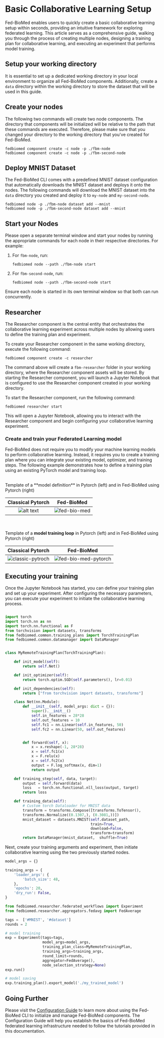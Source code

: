 #  Basic Collaborative Learning Setup

Fed-BioMed enables users to quickly create a basic collaborative learning setup within seconds, providing an intuitive framework for exploring federated learning. This article serves as a comprehensive guide, walking you through the process of creating multiple nodes, designing a training plan for collaborative learning, and executing an experiment that performs model training.

## Setup your working directory

It is essential to set up a dedicated working directory in your local environment to organize all Fed-BioMed components. Additionally, create a `data` directory within the working directory to store the dataset that will be used in this guide.

## Create your nodes

The following two commands will create two node components. The directory that components will be initialized will be relative to the path that these commands are executed. Therefore, please make sure that you changed your directory to the working directory that you've created for Fed-BioMed.

```
fedbiomed component create -c node -p ./fbm-node
fedbiomed component create -c node -p ./fbm-second-node
```

## Deploy MNIST Dataset

The Fed-BioMed CLI comes with a predefined MNIST dataset configuration that automatically downloads the MNIST dataset and deploys it onto the nodes. The following commands will download the MNIST dataset into the `data` directory you created and deploy it to `my-node` and `my-second-node`.

```
fedbiomed node -p ./fbm-node dataset add --mnist
fedbiomed node -p ./fbm-second-node dataset add --mnist
```

## Start your Nodes

Please open a separate terminal window and start your nodes by running the appropriate commands for each node in their respective directories. For example:

1. For `fbm-node`, run:
   ```shell
   fedbiomed node --path ./fbm-node start
   ```

2. For `fbm-second-node`, run:
   ```shell
   fedbiomed node --path ./fbm-second-node start
   ```

Ensure each node is started in its own terminal window so that both can run concurrently.


## Researcher

The Researcher component is the central entity that orchestrates the collaborative learning experiment across multiple nodes by allowing users to define the training plan and experiment.

To create your Researcher component in the same working directory, execute the following command:

```shell
fedbiomed component create -c researcher
```

The command above will create a `fbm-researcher` folder in your working directory, where the Researcher component assets will be stored. By starting the Researcher component, you will launch a Jupyter Notebook that is configured to use the Researcher component created in your working directory.

To start the Researcher component, run the following command:

```shell
fedbiomed researcher start
```

This will open a Jupyter Notebook, allowing you to interact with the Researcher component and begin configuring your collaborative learning experiment.

### Create and train your Federated Learning model

Fed-BioMed does not require you to modify your machine learning models to perform collaborative learning. Instead, it requires you to create a training plan where you can integrate your existing model, optimizer, and training steps. The following example demonstrates how to define a training plan using an existing PyTorch model and training loop.

<br>
Template of a **model definition** in Pytorch (left) and in Fed-BioMed using Pytorch (right)
<br>

Classical Pytorch          | Fed-BioMed
:-------------------------:|:-------------------------:
![alt text](../assets/img/getting-started/classical-pytorch-model-definition.jpg)   |  ![fed-bio-med](../assets/img/getting-started/fedbiomed-pytorch-model-definition.jpg)

<br><br>
Template of a **model training loop** in Pytorch (left) and in Fed-BioMed using Pytorch (right)

Classical Pytorch          | Fed-BioMed
:-------------------------:|:-------------------------:
![classic-pytroch](../assets/img/getting-started/classical-pytorch-training.jpg)   |  ![fed-bio-med-pytorch](../assets/img/getting-started/fedbiomed-experiment-definition.jpg)

## Executing your training

Once the Jupyter Notebook has started, you can define your training plan and set up your experiment. After configuring the necessary parameters, you can execute your experiment to initiate the collaborative learning process.


```python

import torch
import torch.nn as nn
import torch.nn.functional as F
from torchvision import datasets, transforms
from fedbiomed.common.training_plans import TorchTrainingPlan
from fedbiomed.common.datamanager import DataManager


class MyRemoteTrainingPlan(TorchTrainingPlan):

    def init_model(self):
        return self.Net()

    def init_optimizer(self):
        return torch.optim.SGD(self.parameters(), lr=0.01)

    def init_dependencies(self):
        return ["from torchvision import datasets, transforms"]

    class Net(nn.Module):
        def __init__(self, model_args: dict = {}):
            super().__init__()
            self.in_features = 28*28
            self.out_features = 10
            self.fc1 = nn.Linear(self.in_features, 50)
            self.fc2 = nn.Linear(50, self.out_features)


        def forward(self, x):
            x = x.reshape(-1, 28*28)
            x = self.fc1(x)
            x = F.relu(x)
            x = self.fc2(x)
            output = F.log_softmax(x, dim=1)
            return output

    def training_step(self, data, target):
        output = self.forward(data)
        loss   = torch.nn.functional.nll_loss(output, target)
        return loss

    def training_data(self):
        # Custom torch Dataloader for MNIST data
        transform = transforms.Compose([transforms.ToTensor(),
        transforms.Normalize((0.1307,), (0.3081,))])
        mnist_dataset = datasets.MNIST(self.dataset_path,
                                       train=True,
                                       download=False,
                                       transform=transform)
        return DataManager(mnist_dataset,  shuffle=True)

```

Next, create your training arguments and experiment, then initiate collaborative learning using the two previously started nodes.

```python
model_args = {}

training_args = {
    'loader_args': {
        'batch_size': 48,
    },
    'epochs': 20,
    'dry_run': False,
}

from fedbiomed.researcher.federated_workflows import Experiment
from fedbiomed.researcher.aggregators.fedavg import FedAverage

tags =  ['#MNIST', '#dataset']
rounds = 2

# model training
exp = Experiment(tags=tags,
                 model_args=model_args,
                 training_plan_class=MyRemoteTrainingPlan,
                 training_args=training_args,
                 round_limit=rounds,
                 aggregator=FedAverage(),
                 node_selection_strategy=None)
exp.run()

# model saving
exp.training_plan().export_model('./my_trained_model')
```



## Going Further

Please visit the [Configuration Guide](./configuration.md) to learn more about using the Fed-BioMed CLI to initialize and manage Fed-BioMed components. The Configuration Guide will help you establish the basics of Fed-BioMed federated learning infrastructure needed to follow the tutorials provided in this documentation.

